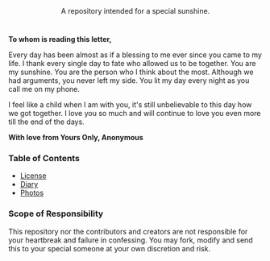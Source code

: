 <div align=center>A repository intended for a special sunshine.</div>

#

###

<!-- TO PEOPLE FORKING, PLEASE CHANGE THIS TO YOUR OWN LETTER -->
**To whom is reading this letter,**

Every day has been almost as if a blessing to me ever since you came to my life. I thank every single day to fate who allowed us to be together.
You are my sunshine. You are the person who I think about the most. Although we had arguments, you never left my side. You lit my day every night 
as you call me on my phone.

I feel like a child when I am with you, it's still unbelievable to this day how we got together. I love you so much and will continue to love you 
even more till the end of the days.

**With love from Yours Only, Anonymous**
<!--- END OF LETTER --->

### Table of Contents
- [License](https://github.com/ShindouMihou/sunshine/blob/main/LICENSE)
- [Diary](https://github.com/ShindouMihou/sunshine/tree/main/diary)
- [Photos](https://github.com/ShindouMihou/sunshine/tree/main/photos)

<!--- PLEASE DELETE THIS SCOPE WHEN FORKING --->
### Scope of Responsibility

This repository nor the contributors and creators are not responsible for your heartbreak and failure in confessing. You may 
fork, modify and send this to your special someone at your own discretion and risk.

<!--- END OF DELETE THIS SCOPE --->
